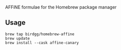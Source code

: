 AFFiNE formulae for the Homebrew package manager

## Usage
```
brew tap birdgg/homebrew-affine
brew update
brew install --cask affine-canary
```
